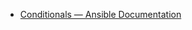 
* [Conditionals — Ansible Documentation ](http://docs.ansible.com/ansible/latest/playbooks_conditionals.html)
